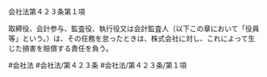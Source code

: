会社法第４２３条第１項

取締役、会計参与、監査役、執行役又は会計監査人（以下この章において「役員等」という。）は、その任務を怠ったときは、株式会社に対し、これによって生じた損害を賠償する責任を負う。

#会社法
#会社法/第４２３条
#会社法/第４２３条/第１項
